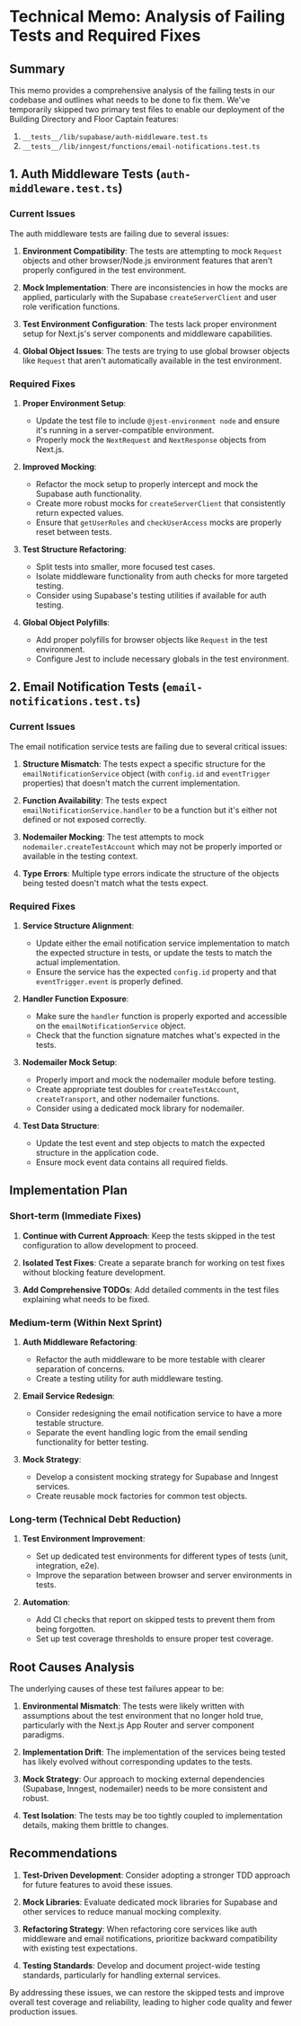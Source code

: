 # Technical Memo: Analysis of Failing Tests and Required Fixes

## Summary

This memo provides a comprehensive analysis of the failing tests in our codebase and outlines what needs to be done to fix them. We've temporarily skipped two primary test files to enable our deployment of the Building Directory and Floor Captain features:

1. `__tests__/lib/supabase/auth-middleware.test.ts`
2. `__tests__/lib/inngest/functions/email-notifications.test.ts`

## 1. Auth Middleware Tests (`auth-middleware.test.ts`)

### Current Issues

The auth middleware tests are failing due to several issues:

1. **Environment Compatibility**: The tests are attempting to mock `Request` objects and other browser/Node.js environment features that aren't properly configured in the test environment.

2. **Mock Implementation**: There are inconsistencies in how the mocks are applied, particularly with the Supabase `createServerClient` and user role verification functions.

3. **Test Environment Configuration**: The tests lack proper environment setup for Next.js's server components and middleware capabilities.

4. **Global Object Issues**: The tests are trying to use global browser objects like `Request` that aren't automatically available in the test environment.

### Required Fixes

1. **Proper Environment Setup**:
   - Update the test file to include `@jest-environment node` and ensure it's running in a server-compatible environment.
   - Properly mock the `NextRequest` and `NextResponse` objects from Next.js.

2. **Improved Mocking**:
   - Refactor the mock setup to properly intercept and mock the Supabase auth functionality.
   - Create more robust mocks for `createServerClient` that consistently return expected values.
   - Ensure that `getUserRoles` and `checkUserAccess` mocks are properly reset between tests.

3. **Test Structure Refactoring**:
   - Split tests into smaller, more focused test cases.
   - Isolate middleware functionality from auth checks for more targeted testing.
   - Consider using Supabase's testing utilities if available for auth testing.

4. **Global Object Polyfills**:
   - Add proper polyfills for browser objects like `Request` in the test environment.
   - Configure Jest to include necessary globals in the test environment.

## 2. Email Notification Tests (`email-notifications.test.ts`)

### Current Issues

The email notification service tests are failing due to several critical issues:

1. **Structure Mismatch**: The tests expect a specific structure for the `emailNotificationService` object (with `config.id` and `eventTrigger` properties) that doesn't match the current implementation.

2. **Function Availability**: The tests expect `emailNotificationService.handler` to be a function but it's either not defined or not exposed correctly.

3. **Nodemailer Mocking**: The test attempts to mock `nodemailer.createTestAccount` which may not be properly imported or available in the testing context.

4. **Type Errors**: Multiple type errors indicate the structure of the objects being tested doesn't match what the tests expect.

### Required Fixes

1. **Service Structure Alignment**:
   - Update either the email notification service implementation to match the expected structure in tests, or update the tests to match the actual implementation.
   - Ensure the service has the expected `config.id` property and that `eventTrigger.event` is properly defined.

2. **Handler Function Exposure**:
   - Make sure the `handler` function is properly exported and accessible on the `emailNotificationService` object.
   - Check that the function signature matches what's expected in the tests.

3. **Nodemailer Mock Setup**:
   - Properly import and mock the nodemailer module before testing.
   - Create appropriate test doubles for `createTestAccount`, `createTransport`, and other nodemailer functions.
   - Consider using a dedicated mock library for nodemailer.

4. **Test Data Structure**:
   - Update the test event and step objects to match the expected structure in the application code.
   - Ensure mock event data contains all required fields.

## Implementation Plan

### Short-term (Immediate Fixes)

1. **Continue with Current Approach**: Keep the tests skipped in the test configuration to allow development to proceed.

2. **Isolated Test Fixes**: Create a separate branch for working on test fixes without blocking feature development.

3. **Add Comprehensive TODOs**: Add detailed comments in the test files explaining what needs to be fixed.

### Medium-term (Within Next Sprint)

1. **Auth Middleware Refactoring**:
   - Refactor the auth middleware to be more testable with clearer separation of concerns.
   - Create a testing utility for auth middleware testing.

2. **Email Service Redesign**:
   - Consider redesigning the email notification service to have a more testable structure.
   - Separate the event handling logic from the email sending functionality for better testing.

3. **Mock Strategy**:
   - Develop a consistent mocking strategy for Supabase and Inngest services.
   - Create reusable mock factories for common test objects.

### Long-term (Technical Debt Reduction)

1. **Test Environment Improvement**:
   - Set up dedicated test environments for different types of tests (unit, integration, e2e).
   - Improve the separation between browser and server environments in tests.

2. **Automation**:
   - Add CI checks that report on skipped tests to prevent them from being forgotten.
   - Set up test coverage thresholds to ensure proper test coverage.

## Root Causes Analysis

The underlying causes of these test failures appear to be:

1. **Environmental Mismatch**: The tests were likely written with assumptions about the test environment that no longer hold true, particularly with the Next.js App Router and server component paradigms.

2. **Implementation Drift**: The implementation of the services being tested has likely evolved without corresponding updates to the tests.

3. **Mock Strategy**: Our approach to mocking external dependencies (Supabase, Inngest, nodemailer) needs to be more consistent and robust.

4. **Test Isolation**: The tests may be too tightly coupled to implementation details, making them brittle to changes.

## Recommendations

1. **Test-Driven Development**: Consider adopting a stronger TDD approach for future features to avoid these issues.

2. **Mock Libraries**: Evaluate dedicated mock libraries for Supabase and other services to reduce manual mocking complexity.

3. **Refactoring Strategy**: When refactoring core services like auth middleware and email notifications, prioritize backward compatibility with existing test expectations.

4. **Testing Standards**: Develop and document project-wide testing standards, particularly for handling external services.

By addressing these issues, we can restore the skipped tests and improve overall test coverage and reliability, leading to higher code quality and fewer production issues.